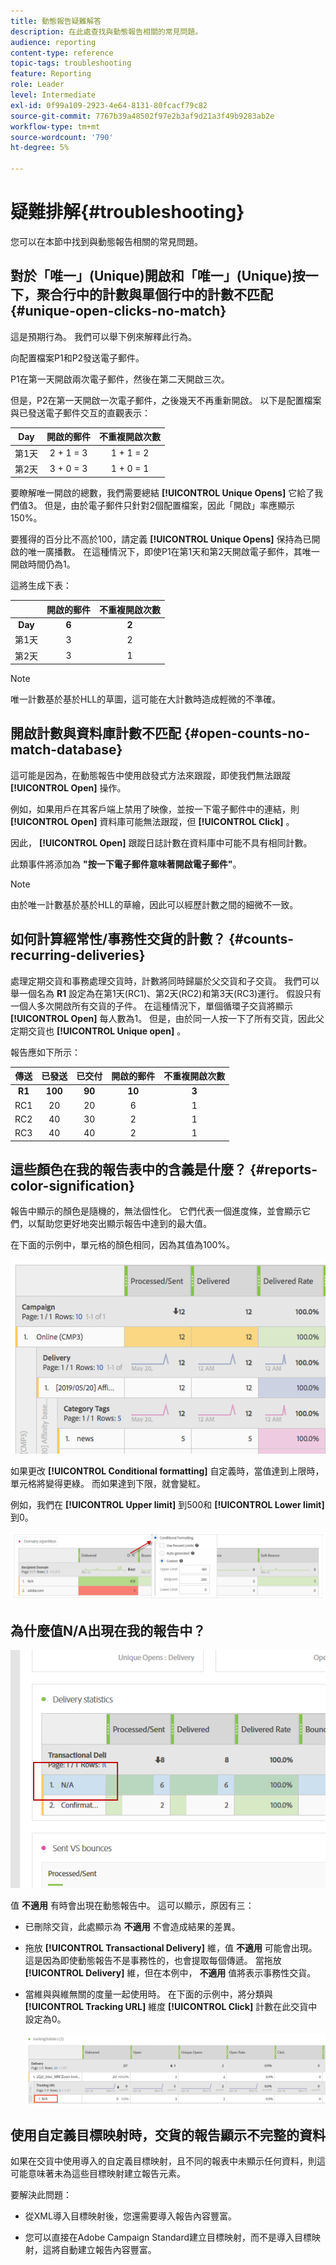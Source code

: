 ```yaml
---
title: 動態報告疑難解答
description: 在此處查找與動態報告相關的常見問題。
audience: reporting
content-type: reference
topic-tags: troubleshooting
feature: Reporting
role: Leader
level: Intermediate
exl-id: 0f99a109-2923-4e64-8131-80fcacf79c82
source-git-commit: 7767b39a48502f97e2b3af9d21a3f49b9283ab2e
workflow-type: tm+mt
source-wordcount: '790'
ht-degree: 5%

---
```


# 疑難排解{#troubleshooting}

您可以在本節中找到與動態報告相關的常見問題。

## 對於「唯一」(Unique)開啟和「唯一」(Unique)按一下，聚合行中的計數與單個行中的計數不匹配 {#unique-open-clicks-no-match}

這是預期行為。
我們可以舉下例來解釋此行為。

向配置檔案P1和P2發送電子郵件。

P1在第一天開啟兩次電子郵件，然後在第二天開啟三次。

但是，P2在第一天開啟一次電子郵件，之後幾天不再重新開啟。
以下是配置檔案與已發送電子郵件交互的直觀表示：

<table> 
 <thead> 
  <tr> 
   <th align="center"> <strong>Day</strong> <br /> </th> 
   <th align="center"> <strong>開啟的郵件</strong> <br /> </th> 
   <th align="center"> <strong>不重複開啟次數</strong> <br /> </th> 
  </tr> 
 </thead> 
 <tbody> 
  <tr> 
   <td align="center"> 第1天<br /> </td> 
   <td align="center"> 2 + 1 = 3<br /> </td> 
   <td align="center"> 1 + 1 = 2<br /> </td> 
  </tr> 
  <tr> 
   <td align="center"> 第2天<br /> </td> 
   <td align="center"> 3 + 0 = 3<br /> </td> 
   <td align="center"> 1 + 0 = 1<br /> </td> 
  </tr>
 </tbody> 
</table>

要瞭解唯一開啟的總數，我們需要總結 **[!UICONTROL Unique Opens]** 它給了我們值3。 但是，由於電子郵件只針對2個配置檔案，因此「開啟」率應顯示150%。

要獲得的百分比不高於100，請定義 **[!UICONTROL Unique Opens]** 保持為已開啟的唯一廣播數。 在這種情況下，即使P1在第1天和第2天開啟電子郵件，其唯一開啟時間仍為1。

這將生成下表：

<table> 
 <thead> 
  <tr> 
   <th align="center"> <strong></strong> <br /> </th> 
   <th align="center"> <strong>開啟的郵件</strong> <br /> </th> 
   <th align="center"> <strong>不重複開啟次數</strong> <br /> </th> 
  </tr> 
 </thead> 
 <tbody> 
  <tr> 
   <td align="center"> <strong> Day </strong><br /> </td> 
   <td align="center"> <strong> 6 </strong><br /> </td> 
   <td align="center"> <strong> 2</strong><br /> </td>
  </tr> 
  <tr> 
   <td align="center"> 第1天<br /> </td> 
   <td align="center"> 3<br /> </td> 
   <td align="center"> 2<br /> </td>
  </tr> 
  <tr> 
   <td align="center"> 第2天<br /> </td> 
   <td align="center"> 3<br /> </td> 
   <td align="center"> 1<br /> </td> 
  </tr> 
 </tbody> 
</table>

>[!NOTE]
>
>唯一計數基於基於HLL的草圖，這可能在大計數時造成輕微的不準確。

## 開啟計數與資料庫計數不匹配 {#open-counts-no-match-database}

這可能是因為，在動態報告中使用啟發式方法來跟蹤，即使我們無法跟蹤 **[!UICONTROL Open]** 操作。

例如，如果用戶在其客戶端上禁用了映像，並按一下電子郵件中的連結，則 **[!UICONTROL Open]** 資料庫可能無法跟蹤，但 **[!UICONTROL Click]** 。

因此， **[!UICONTROL Open]** 跟蹤日誌計數在資料庫中可能不具有相同計數。

此類事件將添加為 **&quot;按一下電子郵件意味著開啟電子郵件&quot;**。

>[!NOTE]
>
>由於唯一計數基於基於HLL的草繪，因此可以經歷計數之間的細微不一致。

## 如何計算經常性/事務性交貨的計數？ {#counts-recurring-deliveries}

處理定期交貨和事務處理交貨時，計數將同時歸屬於父交貨和子交貨。
我們可以舉一個名為 **R1** 設定為在第1天(RC1)、第2天(RC2)和第3天(RC3)運行。
假設只有一個人多次開啟所有交貨的子件。 在這種情況下，單個循環子交貨將顯示 **[!UICONTROL Open]** 每人數為1。
但是，由於同一人按一下了所有交貨，因此父定期交貨也 **[!UICONTROL Unique open]** 。

報告應如下所示：

<table> 
 <thead> 
  <tr> 
   <th align="center"> <strong>傳送</strong> <br /> </th> 
   <th align="center"> <strong>已發送</strong> <br /> </th> 
   <th align="center"> <strong>已交付</strong> <br /> </th>
   <th align="center"> <strong>開啟的郵件</strong> <br /> </th> 
   <th align="center"> <strong>不重複開啟次數</strong> <br /> </th>
  </tr> 
 </thead> 
 <tbody> 
  <tr> 
   <td align="center"> <strong>R1</strong><br/> </td> 
   <td align="center"> <strong>100</strong><br/> </td> 
   <td align="center"> <strong>90</strong><br/> </td> 
   <td align="center"> <strong>10</strong><br/> </td> 
   <td align="center"> <strong>3</strong><br/> </td> 
  </tr> 
  <tr> 
   <td align="center"> RC1<br/> </td> 
   <td align="center"> 20<br /> </td> 
   <td align="center"> 20<br /> </td> 
   <td align="center"> 6<br /> </td> 
   <td align="center"> 1<br /> </td> 
  </tr>
    <tr> 
   <td align="center"> RC2<br /> </td> 
   <td align="center"> 40<br /> </td> 
   <td align="center"> 30<br /> </td> 
   <td align="center"> 2<br /> </td> 
   <td align="center"> 1<br /> </td> 
  </tr> 
    <tr> 
   <td align="center"> RC3<br /> </td> 
   <td align="center"> 40<br /> </td> 
   <td align="center"> 40<br /> </td> 
   <td align="center"> 2<br /> </td> 
   <td align="center"> 1<br /> </td> 
  </tr> 
 </tbody> 
</table>

## 這些顏色在我的報告表中的含義是什麼？ {#reports-color-signification}

報告中顯示的顏色是隨機的，無法個性化。 它們代表一個進度條，並會顯示它們，以幫助您更好地突出顯示報告中達到的最大值。

在下面的示例中，單元格的顏色相同，因為其值為100%。

![](assets/troubleshooting_1.png)

如果更改 **[!UICONTROL Conditional formatting]** 自定義時，當值達到上限時，單元格將變得更綠。 而如果達到下限，就會變紅。

例如，我們在 **[!UICONTROL Upper limit]** 到500和 **[!UICONTROL Lower limit]** 到0。

![](assets/troubleshooting_2.png)

## 為什麼值N/A出現在我的報告中？

![](assets/troubleshooting_3.png)

值 **不適用** 有時會出現在動態報告中。 這可以顯示，原因有三：

* 已刪除交貨，此處顯示為 **不適用** 不會造成結果的差異。
* 拖放 **[!UICONTROL Transactional Delivery]** 維，值 **不適用** 可能會出現。 這是因為即使動態報告不是事務性的，也會提取每個傳遞。 當拖放 **[!UICONTROL Delivery]** 維，但在本例中， **不適用** 值將表示事務性交貨。
* 當維與與維無關的度量一起使用時。 在下面的示例中，將分類與 **[!UICONTROL Tracking URL]** 維度 **[!UICONTROL Click]** 計數在此交貨中設定為0。

   ![](assets/troubleshooting_4.png)

## 使用自定義目標映射時，交貨的報告顯示不完整的資料

如果在交貨中使用導入的自定義目標映射，且不同的報表中未顯示任何資料，則這可能意味著未為這些目標映射建立報告元素。

要解決此問題：

* 從XML導入目標映射後，您還需要導入報告內容豐富。

* 您可以直接在Adobe Campaign Standard建立目標映射，而不是導入目標映射，這將自動建立報告內容豐富。
